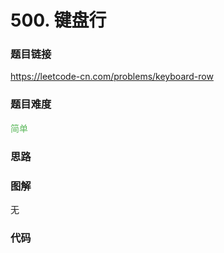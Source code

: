 # 500. 键盘行

### 题目链接

https://leetcode-cn.com/problems/keyboard-row

### 题目难度

<font color=#5CB85C>简单</font>

### 思路



### 图解

无

### 代码

```python
```